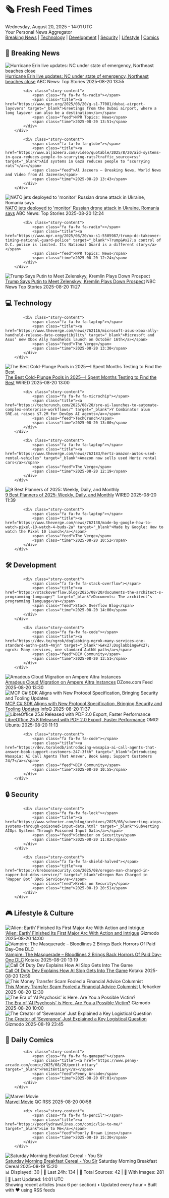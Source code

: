 <!-- Processing 54 RSS feeds at 2025-08-20 14:01:36 UTC -->
<!-- Processing: XKCD -->
<!-- Processing: Poorly Drawn Lines -->
<!-- Processing: Dilbert -->
<!-- Processing: Cyanide & Happiness -->
<!-- Processing: Questionable Content -->
<!-- Processing: Girl Genius -->
<!-- Processing: Dinosaur Comics -->
<!-- Processing: CNN Top Stories -->
<!-- Processing: BBC World News -->
<!-- Processing: BBC Breaking News -->
<!-- Processing: Al Jazeera Breaking News -->
<!-- Processing: NPR News -->
<!-- Processing: CBC News -->
<!-- Error processing https://rss.cbc.ca/lineup/topstories.xml: The read operation timed out -->
<!-- Processing: Reuters Top News -->
<!-- Processing: ABC News Breaking -->
<!-- Processing: NBC News Breaking -->
<!-- Processing: The Verge -->
<!-- Processing: Hacker News -->
<!-- Processing: Dev.to -->
<!-- Processing: StackOverflow Blog -->
<!-- Processing: It's FOSS -->
<!-- Error processing https://itsfoss.com/rss/: The read operation timed out -->
<!-- Processing: OMG! Ubuntu -->
<!-- Processing: DistroWatch -->
<!-- Processing: Ubuntu Blog -->
<!-- Processing: GitHub Blog -->
<!-- Processing: InfoQ -->
<!-- Processing: DZone -->
<!-- Processing: Coding Horror -->
<!-- Processing: The Pragmatic Engineer -->
<!-- Processing: Gizmodo -->
<!-- Processing: Kotaku -->
<!-- Processing: Krebs on Security -->
<!-- Processing: Schneier on Security -->
<!-- Generated 10 new posts out of 33 feeds processed -->
<div class="newspaper-header">
    <h1 class="newspaper-title">🗞️ Fresh Feed Times</h1>
    <div class="newspaper-date">Wednesday, August 20, 2025 - 14:01 UTC</div>
    <div class="newspaper-subtitle">Your Personal News Aggregator</div>
</div>

<div class="newspaper-nav">
    <a href="#breaking">Breaking News</a> |
    <a href="#tech">Technology</a> |
    <a href="#dev">Development</a> |
    <a href="#security">Security</a> |
    <a href="#lifestyle">Lifestyle</a> |
    <a href="#webcomics">Comics</a>
</div>

<div class="news-section breaking-news" id="breaking">
<h2 class="section-header">🚨 Breaking News</h2>
<div class="stories-container">
<div class="story">
            <img src="https://s.abcnews.com/images/US/erin-2-ht-gmh-250820_1755693592256_hpMain_4x3t_384.jpg" alt="Hurricane Erin live updates: NC under state of emergency, Northeast beaches close" class="story-image" loading="lazy" onerror="this.style.display='none'">
            <div class="story-content">
                <span class="fa fa-fw fa-tv"></span>
                <span class="title"><a href="https://abcnews.go.com/US/live-updates/hurricane-erin-live-updates/?id=124802673" target="_blank">Hurricane Erin live updates: NC under state of emergency, Northeast beaches close</a></span>
                <span class="feed">ABC News: Top Stories</span>
                <span class="time">2025-08-20 13:55</span>
            </div>
        </div>
<div class="story">
            
            <div class="story-content">
                <span class="fa fa-fw fa-radio"></span>
                <span class="title"><a href="https://www.npr.org/2025/08/20/g-s1-77081/dubai-airport-layovers" target="_blank">Greetings from the Dubai airport, where a long layover can also be a destination</a></span>
                <span class="feed">NPR Topics: News</span>
                <span class="time">2025-08-20 13:51</span>
            </div>
        </div>
<div class="story">
            
            <div class="story-content">
                <span class="fa fa-fw fa-globe"></span>
                <span class="title"><a href="https://www.aljazeera.com/video/quotable/2025/8/20/aid-systems-in-gaza-reduces-people-to-scurrying-rats?traffic_source=rss" target="_blank">Aid systems in Gaza reduces people to “scurrying rats”</a></span>
                <span class="feed">Al Jazeera – Breaking News, World News and Video from Al Jazeera</span>
                <span class="time">2025-08-20 13:43</span>
            </div>
        </div>
<div class="story">
            <img src="https://s.abcnews.com/images/International/German-Typhoon-DB-250820_1755675523148_hpMain_4x3t_384.jpg" alt="NATO jets deployed to &#x27;monitor&#x27; Russian drone attack in Ukraine, Romania says" class="story-image" loading="lazy" onerror="this.style.display='none'">
            <div class="story-content">
                <span class="fa fa-fw fa-tv"></span>
                <span class="title"><a href="https://abcnews.go.com/International/nato-aircraft-scrambled-amid-overnight-russian-drone-strikes/story?id=124800832" target="_blank">NATO jets deployed to &#x27;monitor&#x27; Russian drone attack in Ukraine, Romania says</a></span>
                <span class="feed">ABC News: Top Stories</span>
                <span class="time">2025-08-20 12:24</span>
            </div>
        </div>
<div class="story">
            
            <div class="story-content">
                <span class="fa fa-fw fa-radio"></span>
                <span class="title"><a href="https://www.npr.org/2025/08/20/nx-s1-5505987/trump-dc-takeover-timing-national-guard-police" target="_blank">Trump&#x27;s control of D.C. police is limited. Its National Guard is a different story</a></span>
                <span class="feed">NPR Topics: News</span>
                <span class="time">2025-08-20 12:24</span>
            </div>
        </div>
<div class="story">
            <img src="https://media-cldnry.s-nbcnews.com/image/upload/t_fit_1500w/mpx/2704722219/2025_08/1755689243910_tdy_news_7a_peter_russia_ukraine_250820_1920x1080-n3e7tz.jpg" alt="Trump Says Putin to Meet Zelenskyy, Kremlin Plays Down Prospect" class="story-image" loading="lazy" onerror="this.style.display='none'">
            <div class="story-content">
                <span class="fa fa-fw fa-broadcast-tower"></span>
                <span class="title"><a href="https://www.today.com/video/russia-strikes-ukraine-hours-after-trump-s-summit-with-zelenskyy-245338693745" target="_blank">Trump Says Putin to Meet Zelenskyy, Kremlin Plays Down Prospect</a></span>
                <span class="feed">NBC News Top Stories</span>
                <span class="time">2025-08-20 11:27</span>
            </div>
        </div>
</div>
</div>
<div class="news-section tech-news" id="tech">
<h2 class="section-header">💻 Technology</h2>
<div class="stories-container">
<div class="story">
            
            <div class="story-content">
                <span class="fa fa-fw fa-laptop"></span>
                <span class="title"><a href="https://www.theverge.com/news/762116/microsoft-asus-xbox-ally-handheld-release-date-compatibility" target="_blank">Microsoft and Asus’ new Xbox Ally handhelds launch on October 16th</a></span>
                <span class="feed">The Verge</span>
                <span class="time">2025-08-20 13:30</span>
            </div>
        </div>
<div class="story">
            <img src="https://media.wired.com/photos/68a51abc68337ef57d0e093f/master/pass/I%20Spent%20Months%20Testing%20Cold-Plunge%20Pools.%20I%20Think%20I%E2%80%99m%20Addicted.png" alt="The Best Cold-Plunge Pools in 2025—I Spent Months Testing to Find the Best" class="story-image" loading="lazy" onerror="this.style.display='none'">
            <div class="story-content">
                <span class="fa fa-fw fa-bolt"></span>
                <span class="title"><a href="https://www.wired.com/story/best-cold-plunge-tubs/" target="_blank">The Best Cold-Plunge Pools in 2025—I Spent Months Testing to Find the Best</a></span>
                <span class="feed">WIRED</span>
                <span class="time">2025-08-20 13:00</span>
            </div>
        </div>
<div class="story">
            
            <div class="story-content">
                <span class="fa fa-fw fa-microchip"></span>
                <span class="title"><a href="https://techcrunch.com/2025/08/20/sre-ai-launches-to-automate-complex-enterprise-workflows/" target="_blank">Y Combinator alum SRE.ai raises $7.2M for DevOps AI agents</a></span>
                <span class="feed">TechCrunch</span>
                <span class="time">2025-08-20 13:00</span>
            </div>
        </div>
<div class="story">
            
            <div class="story-content">
                <span class="fa fa-fw fa-laptop"></span>
                <span class="title"><a href="https://www.theverge.com/news/762183/hertz-amazon-autos-used-rental-vehicles" target="_blank">Amazon now sells used Hertz rental cars</a></span>
                <span class="feed">The Verge</span>
                <span class="time">2025-08-20 12:19</span>
            </div>
        </div>
<div class="story">
            <img src="https://media.wired.com/photos/684cac705e958200b2433b76/master/pass/The%20Best%20Planners,%20Notebooks,%20and%20Accessories%20for%20Organizing%20Your%20Life_.png" alt="9 Best Planners of 2025: Weekly, Daily, and Monthly" class="story-image" loading="lazy" onerror="this.style.display='none'">
            <div class="story-content">
                <span class="fa fa-fw fa-bolt"></span>
                <span class="title"><a href="https://www.wired.com/story/best-paper-planners/" target="_blank">9 Best Planners of 2025: Weekly, Daily, and Monthly</a></span>
                <span class="feed">WIRED</span>
                <span class="time">2025-08-20 11:39</span>
            </div>
        </div>
<div class="story">
            
            <div class="story-content">
                <span class="fa fa-fw fa-laptop"></span>
                <span class="title"><a href="https://www.theverge.com/news/762138/made-by-google-how-to-watch-pixel-10-watch-4-buds-2a" target="_blank">Made by Google: How to watch the Pixel 10 launch</a></span>
                <span class="feed">The Verge</span>
                <span class="time">2025-08-20 10:52</span>
            </div>
        </div>
</div>
</div>
<div class="news-section dev-news" id="dev">
<h2 class="section-header">🛠️ Development</h2>
<div class="stories-container">
<div class="story">
            
            <div class="story-content">
                <span class="fa fa-fw fa-stack-overflow"></span>
                <span class="title"><a href="https://stackoverflow.blog/2025/08/20/documents-the-architect-s-programming-language/" target="_blank">Documents: The architect’s programming language</a></span>
                <span class="feed">Stack Overflow Blog</span>
                <span class="time">2025-08-20 14:00</span>
            </div>
        </div>
<div class="story">
            
            <div class="story-content">
                <span class="fa fa-fw fa-code"></span>
                <span class="title"><a href="https://dev.to/ngrok/doglabbing-ngrok-many-services-one-standard-authn-path-4mjn" target="_blank">&#x27;Doglabbing&#x27; ngrok: Many services, one standard AuthN path</a></span>
                <span class="feed">DEV Community</span>
                <span class="time">2025-08-20 13:51</span>
            </div>
        </div>
<div class="story">
            <img src="https://dz2cdn1.dzone.com/thumbnail?fid=18573492&w=600" alt="Amadeus Cloud Migration on Ampere Altra Instances" class="story-image" loading="lazy" onerror="this.style.display='none'">
            <div class="story-content">
                <span class="fa fa-fw fa-newspaper"></span>
                <span class="title"><a href="https://dzone.com/articles/amadeus-cloud-migration-ampere-altra" target="_blank">Amadeus Cloud Migration on Ampere Altra Instances</a></span>
                <span class="feed">DZone.com Feed</span>
                <span class="time">2025-08-20 13:30</span>
            </div>
        </div>
<div class="story">
            <img src="https://res.infoq.com/news/2025/08/csharp-mcp-sdk-update/en/headerimage/twitter_card+%2857%29-1755366189472.jpg" alt="MCP C# SDK Aligns with New Protocol Specification, Bringing Security and Tooling Updates" class="story-image" loading="lazy" onerror="this.style.display='none'">
            <div class="story-content">
                <span class="fa fa-fw fa-info-circle"></span>
                <span class="title"><a href="https://www.infoq.com/news/2025/08/csharp-mcp-sdk-update/?utm_campaign=infoq_content&utm_source=infoq&utm_medium=feed&utm_term=global" target="_blank">MCP C# SDK Aligns with New Protocol Specification, Bringing Security and Tooling Updates</a></span>
                <span class="feed">InfoQ</span>
                <span class="time">2025-08-20 11:37</span>
            </div>
        </div>
<div class="story">
            <img src="https://i0.wp.com/www.omgubuntu.co.uk/wp-content/uploads/2024/08/libreoffice-hero.jpg?resize=406%2C232&amp;ssl=1" alt="LibreOffice 25.8 Released with PDF 2.0 Export, Faster Performance" class="story-image" loading="lazy" onerror="this.style.display='none'">
            <div class="story-content">
                <span class="fa fa-fw fa-ubuntu"></span>
                <span class="title"><a href="https://www.omgubuntu.co.uk/2025/08/libreoffice-25-8-released-pdf-2-performance-boost" target="_blank">LibreOffice 25.8 Released with PDF 2.0 Export, Faster Performance</a></span>
                <span class="feed">OMG! Ubuntu</span>
                <span class="time">2025-08-20 11:13</span>
            </div>
        </div>
<div class="story">
            
            <div class="story-content">
                <span class="fa fa-fw fa-code"></span>
                <span class="title"><a href="https://dev.to/aledb/introducing-wasapia-ai-call-agents-that-answer-book-support-customers-247-3fkh" target="_blank">Introducing Wasapia: AI Call Agents That Answer, Book &amp; Support Customers 24/7</a></span>
                <span class="feed">DEV Community</span>
                <span class="time">2025-08-20 10:55</span>
            </div>
        </div>
</div>
</div>
<div class="news-section security-news" id="security">
<h2 class="section-header">🔒 Security</h2>
<div class="stories-container">
<div class="story">
            
            <div class="story-content">
                <span class="fa fa-fw fa-lock"></span>
                <span class="title"><a href="https://www.schneier.com/blog/archives/2025/08/subverting-aiops-systems-through-poisoned-input-data.html" target="_blank">Subverting AIOps Systems Through Poisoned Input Data</a></span>
                <span class="feed">Schneier on Security</span>
                <span class="time">2025-08-20 11:02</span>
            </div>
        </div>
<div class="story">
            
            <div class="story-content">
                <span class="fa fa-fw fa-shield-halved"></span>
                <span class="title"><a href="https://krebsonsecurity.com/2025/08/oregon-man-charged-in-rapper-bot-ddos-service/" target="_blank">Oregon Man Charged in ‘Rapper Bot’ DDoS Service</a></span>
                <span class="feed">Krebs on Security</span>
                <span class="time">2025-08-19 20:51</span>
            </div>
        </div>
</div>
</div>
<div class="news-section lifestyle-news" id="lifestyle">
<h2 class="section-header">🎮 Lifestyle & Culture</h2>
<div class="stories-container">
<div class="story">
            <img src="https://gizmodo.com/app/uploads/2025/08/Alien-Earth-Episode-3-recap.jpg" alt="‘Alien: Earth’ Finished Its First Major Arc With Action and Intrigue" class="story-image" loading="lazy" onerror="this.style.display='none'">
            <div class="story-content">
                <span class="fa fa-fw fa-computer"></span>
                <span class="title"><a href="https://gizmodo.com/alien-earth-episode-3-recap-xenomorphy-wendy-fight-2000644478" target="_blank">‘Alien: Earth’ Finished Its First Major Arc With Action and Intrigue</a></span>
                <span class="feed">Gizmodo</span>
                <span class="time">2025-08-20 14:00</span>
            </div>
        </div>
<div class="story">
            <img src="https://kotaku.com/app/uploads/2025/08/vampmasq.jpg" alt="Vampire: The Masquerade – Bloodlines 2 Brings Back Horrors Of Paid Day-One DLC" class="story-image" loading="lazy" onerror="this.style.display='none'">
            <div class="story-content">
                <span class="fa fa-fw fa-gamepad"></span>
                <span class="title"><a href="https://kotaku.com/vampire-the-masquerade-bloodlines-2-day-1-dlc-clans-2000618832" target="_blank">Vampire: The Masquerade – Bloodlines 2 Brings Back Horrors Of Paid Day-One DLC</a></span>
                <span class="feed">Kotaku</span>
                <span class="time">2025-08-20 13:19</span>
            </div>
        </div>
<div class="story">
            <img src="https://kotaku.com/app/uploads/2025/08/Six-Fingered-Santa.jpg" alt="Call Of Duty Dev Explains How AI Slop Gets Into The Game" class="story-image" loading="lazy" onerror="this.style.display='none'">
            <div class="story-content">
                <span class="fa fa-fw fa-gamepad"></span>
                <span class="title"><a href="https://kotaku.com/black-ops-7-generative-ai-call-duty-gamescom-2025-slop-2000618833" target="_blank">Call Of Duty Dev Explains How AI Slop Gets Into The Game</a></span>
                <span class="feed">Kotaku</span>
                <span class="time">2025-08-20 12:59</span>
            </div>
        </div>
<div class="story">
            <img src="https://lifehacker.com/imagery/articles/01K31KF91S18MWJPXPV1E90E8T/hero-image.jpg" alt="This Money Transfer Scam Fooled a Financial Advice Columnist" class="story-image" loading="lazy" onerror="this.style.display='none'">
            <div class="story-content">
                <span class="fa fa-fw fa-life-ring"></span>
                <span class="title"><a href="https://lifehacker.com/money/money-transfer-scam?utm_medium=RSS" target="_blank">This Money Transfer Scam Fooled a Financial Advice Columnist</a></span>
                <span class="feed">Lifehacker</span>
                <span class="time">2025-08-20 12:30</span>
            </div>
        </div>
<div class="story">
            <img src="https://gizmodo.com/app/uploads/2025/03/AIChatbotImage.jpg" alt="The Era of ‘AI Psychosis’ is Here. Are You a Possible Victim?" class="story-image" loading="lazy" onerror="this.style.display='none'">
            <div class="story-content">
                <span class="fa fa-fw fa-computer"></span>
                <span class="title"><a href="https://gizmodo.com/ai-psychosis-mental-health-2000645293" target="_blank">The Era of ‘AI Psychosis’ is Here. Are You a Possible Victim?</a></span>
                <span class="feed">Gizmodo</span>
                <span class="time">2025-08-20 10:00</span>
            </div>
        </div>
<div class="story">
            <img src="https://gizmodo.com/app/uploads/2025/08/Severance-season-2-elevator.jpg" alt="The Creator of ‘Severance’ Just Explained a Key Logistical Question" class="story-image" loading="lazy" onerror="this.style.display='none'">
            <div class="story-content">
                <span class="fa fa-fw fa-computer"></span>
                <span class="title"><a href="https://gizmodo.com/the-creator-of-severance-just-explained-a-key-logistical-question-2000645311" target="_blank">The Creator of ‘Severance’ Just Explained a Key Logistical Question</a></span>
                <span class="feed">Gizmodo</span>
                <span class="time">2025-08-19 23:45</span>
            </div>
        </div>
</div>
</div>
<div class="news-section webcomics-section" id="webcomics">
<h2 class="section-header">🎨 Daily Comics</h2>
<div class="stories-container">
<div class="story">
            
            <div class="story-content">
                <span class="fa fa-fw fa-gamepad"></span>
                <span class="title"><a href="https://www.penny-arcade.com/comic/2025/08/20/penit-ntiary" target="_blank">Peniténtiary</a></span>
                <span class="feed">Penny Arcade</span>
                <span class="time">2025-08-20 07:01</span>
            </div>
        </div>
<div class="story">
            <img src="http://www.questionablecontent.net/comics/5639.png" alt="Marvel Movie" class="story-image" loading="lazy" onerror="this.style.display='none'">
            <div class="story-content">
                <span class="fa fa-fw fa-music"></span>
                <span class="title"><a href="http://questionablecontent.net/view.php?comic=5639" target="_blank">Marvel Movie</a></span>
                <span class="feed">QC RSS</span>
                <span class="time">2025-08-20 00:58</span>
            </div>
        </div>
<div class="story">
            
            <div class="story-content">
                <span class="fa fa-fw fa-pencil"></span>
                <span class="title"><a href="https://poorlydrawnlines.com/comic/lie-to-me/" target="_blank">Lie to Me</a></span>
                <span class="feed">Poorly Drawn Lines</span>
                <span class="time">2025-08-19 15:30</span>
            </div>
        </div>
<div class="story">
            <img src="https://www.smbc-comics.com/comics/1755378772-20250819.png" alt="Saturday Morning Breakfast Cereal - You Sir" class="story-image" loading="lazy" onerror="this.style.display='none'">
            <div class="story-content">
                <span class="fa fa-fw fa-smile"></span>
                <span class="title"><a href="https://www.smbc-comics.com/comic/you-sir" target="_blank">Saturday Morning Breakfast Cereal - You Sir</a></span>
                <span class="feed">Saturday Morning Breakfast Cereal</span>
                <span class="time">2025-08-19 15:20</span>
            </div>
        </div>
</div>
</div>

<div class="newspaper-footer">
    <div class="stats">
        📊 Displayed: 30 | 📅 Last 24h: 134 | 📡 Total Sources: 42 | 📸 With Images: 281 |
        🔄 Last Updated: 14:01 UTC
    </div>
    <div class="footer-note">
        Showing recent articles (max 6 per section) • Updated every hour • Built with ❤️ using RSS feeds
    </div>
</div>

